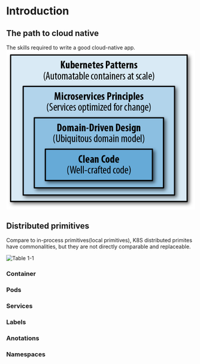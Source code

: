 # Introduction

## The path to cloud native

The skills required to write a good cloud-native app.
![Figure 1-1. The path to cloud native](images/fig1-1.png)

## Distributed primitives

Compare to in-process primitives(local primitives), K8S distributed primites have commonalities, but they are not directly comparable and replaceable.

![Table 1-1](image/table1-1.jpg)

### Container

### Pods

### Services

### Labels

### Anotations

### Namespaces

